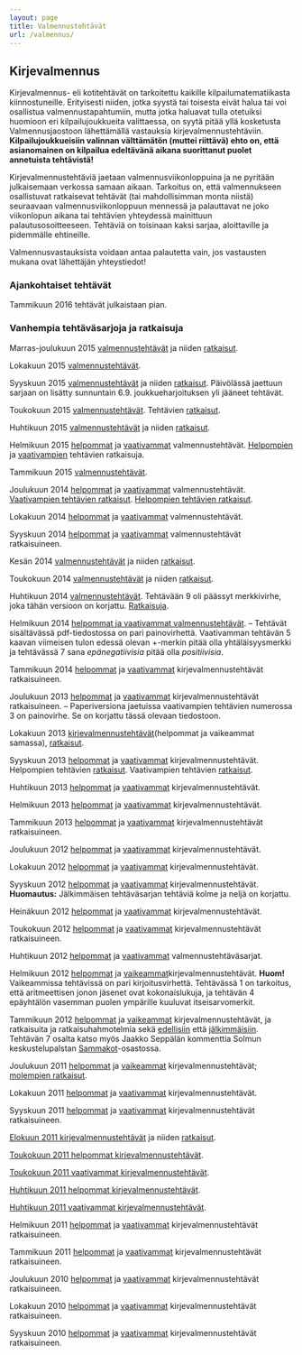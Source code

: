 ```yaml
---
layout: page
title: Valmennustehtävät
url: /valmennus/
---
```

## Kirjevalmennus

Kirjevalmennus- eli kotitehtävät on tarkoitettu kaikille
kilpailumatematiikasta kiinnostuneille. Erityisesti niiden, jotka
syystä tai toisesta eivät halua tai voi osallistua
valmennustapahtumiin, mutta jotka haluavat tulla otetuiksi huomioon
eri kilpailujoukkueita valittaessa, on syytä pitää yllä kosketusta
Valmennusjaostoon lähettämällä vastauksia kirjevalmennustehtäviin.
**Kilpailujoukkueisiin valinnan välttämätön (muttei riittävä) ehto on,
että asianomainen on kilpailua edeltävänä aikana suorittanut puolet
annetuista tehtävistä!**

Kirjevalmennustehtäviä jaetaan valmennusviikonloppuina ja ne pyritään
julkaisemaan verkossa samaan aikaan. Tarkoitus on, että valmennukseen
osallistuvat ratkaisevat tehtävät (tai mahdollisimman monta niistä)
seuraavaan valmennusviikonloppuun mennessä ja palauttavat ne joko
viikonlopun aikana tai tehtävien yhteydessä mainittuun
palautusosoitteeseen.  Tehtäviä on toisinaan kaksi sarjaa,
aloittaville ja pidemmälle ehtineille.

Valmennusvastauksista voidaan antaa palautetta vain, jos vastausten
mukana ovat lähettäjän yhteystiedot!

### Ajankohtaiset tehtävät

Tammikuun 2016 tehtävät julkaistaan pian.

### Vanhempia tehtäväsarjoja ja ratkaisuja

Marras-joulukuun 2015 [valmennusteht&auml;v&auml;t](2015/vt2015_11.pdf) ja niiden [ratkaisut](2015/vt2015_11ratk.pdf).

Lokakuun 2015 [valmennusteht&auml;v&auml;t](2015/vt2015_10.pdf).

Syyskuun 2015 [valmennusteht&auml;v&auml;t](2015/vt2015_9.pdf) ja niiden [ratkaisut](2015/vt2015_9ratk.pdf). Päivölässä jaettuun sarjaan on lisätty sunnuntain 6.9. joukkueharjoituksen yli jääneet tehtävät.

Toukokuun 2015 [valmennusteht&auml;v&auml;t](2015/vt2015_5.pdf). 
 Tehtävien [ratkaisut](2015/vt2015_5ratk.pdf).

Huhtikuun 2015 [valmennusteht&auml;v&auml;t](2015/vt2015_4.pdf) ja niiden [ratkaisut](2015/vt2015_4ratk.pdf).

Helmikuun 2015 [helpommat](2015/vt2015_2h.pdf) ja
[vaativammat](2015/vt2015_2v.pdf) valmennustehtävät. [Helpompien](2015/vt2015_2hrat.pdf) ja [vaativampien](2015/vt2015_2vrat.pdf) teht&auml;vien ratkaisuja. 

Tammikuun 2015 [valmennustehtävät](2015/2015-tammikuu-lukio.pdf).

Joulukuun 2014 [helpommat](2014/vt2014_11he.pdf) ja
[vaativammat](2014/vt2014_11va.pdf) valmennustehtävät.
[Vaativampien tehtävien ratkaisut](2014/vt2014_12var.pdf).
[Helpompien tehtävien ratkaisut](2014/vt2014_12her.pdf).

Lokakuun 2014 [helpommat](2014/vt2014_10he.pdf) ja
[vaativammat](2014/vt2014_10va.pdf) valmennustehtävät.

Syyskuun 2014 [helpommat](2014/vt2014_9her.pdf) ja
[vaativammat](2014/vt2014_9var.pdf) valmennustehtävät ratkaisuineen.

Kesän 2014 [valmennustehtävät](2014/vt2014_6.pdf) ja niiden
[ratkaisut](2014/vt2014_6r.pdf).

Toukokuun 2014 [valmennustehtävät](2014/vt2014_5.pdf) ja niiden
[ratkaisut](2014/vt2014_5r.pdf).

Huhtikuun 2014 [valmennustehtävät](2014/vt2014_4.pdf). Tehtävään 9 oli
päässyt merkkivirhe, joka tähän versioon on korjattu.
[Ratkaisuja](2014/vt2014_4r.pdf).

Helmikuun 2014
[helpommat ja vaativammat valmennustehtävät](2014/vt2014_2.pdf).
– Tehtävät sisältävässä pdf-tiedostossa on pari painovirhettä.
Vaativamman tehtävän 5 kaavan viimeisen tulon edessä olevan +-merkin
pitää olla yhtäläisyysmerkki ja tehtävässä 7 sana _epänegatiivisia_
pitää olla _positiivisia_.

Tammikuun 2014 [helpommat](2014/vt2014_1her.pdf) ja
[vaativammat](2014/vt2014_1var.pdf) kirjevalmennustehtävät
ratkaisuineen.

Joulukuun 2013 [helpommat](2013/vt2013_12her.pdf) ja
[vaativammat](2013/vt2013_12var.pdf) kirjevalmennustehtävät
ratkaisuineen. – Paperiversiona jaetuissa vaativampien tehtävien
numerossa 3 on painovirhe. Se on korjattu tässä olevaan tiedostoon.

Lokakuun 2013 [kirjevalmennustehtävät](2013/vt2013_10.pdf)(helpommat
ja vaikeammat samassa), [ratkaisut](2013/vt2013_10r.pdf).

Syyskuun 2013 [helpommat](2013/vt2013_9he.pdf) ja
[vaativammat](2013/vt2013_9va.pdf) kirjevalmennustehtävät. Helpompien
tehtävien [ratkaisut](2013/vt2013_9her.pdf). Vaativampien tehtävien
[ratkaisut](2013/vt2013_9var.pdf).

Huhtikuun 2013 [helpommat](2013/vt2013_4he.pdf) ja
[vaativammat](2013/vt2013_4va.pdf) kirjevalmennustehtävät.

Helmikuun 2013 [helpommat](2013/vt2013_2he.pdf) ja
[vaativammat](2013/vt2013_2va.pdf) kirjevalmennustehtävät.

Tammikuun 2013 [helpommat](2013/vt2013_1her.pdf) ja
[vaativammat](2013/vt2013_1var.pdf) kirjevalmennustehtävät
ratkaisuineen.

Joulukuun 2012 [helpommat](2012/vt2012_12he.pdf) ja
[vaativammat](2012/vt2012_12va.pdf) kirjevalmennustehtävät.

Lokakuun 2012 [helpommat](2012/vt2012_10he.pdf) ja
[vaativammat](2012/vt2012_10va.pdf) kirjevalmennustehtävät.

Syyskuun 2012 [helpommat](2012/vt2012_09he.pdf) ja
[vaativammat](2012/vt2012_09va.pdf)
kirjevalmennustehtävät.
**Huomautus:** Jälkimmäisen tehtäväsarjan
tehtäviä kolme ja neljä on korjattu.

Heinäkuun 2012 [helpommat](2012/vt2012_07he.pdf) ja
[vaativammat](2012/vt2012_07va.pdf) kirjevalmennustehtävät.

Toukokuun 2012 [helpommat](2012/vt2012_05herat.pdf) ja
[vaativammat](2012/vt2012_05varat.pdf) kirjevalmennustehtävät
ratkaisuineen.

Huhtikuun 2012 [helpommat](2012/vt2012_04he.pdf) ja
[vaativammat](2012/vt2012_04va.pdf) valmennustehtäväsarjat.

Helmikuun 2012 [helpommat](2012/helpot_02_2012.pdf) ja
[vaikeammat](2012/vaikeat_02_2012.pdf)kirjevalmennustehtävät.
**Huom!**
Vaikeammissa tehtävissä on pari kirjoitusvirhettä. Tehtävässä 1 on
tarkoitus, että aritmeettisen jonon jäsenet ovat kokonaislukuja, ja
tehtävän 4 epäyhtälön vasemman puolen ympärille kuuluvat
itseisarvomerkit.

Tammikuun 2012 [helpommat](2012/vt2012_01he.pdf) ja
[vaikeammat](2012/vt2012_01va.pdf) kirjevalmennustehtävät, ja
ratkaisuita ja ratkaisuhahmotelmia sekä
[edellisiin](2012/vt2012_01herat.pdf) että
[jälkimmäisiin](2012/vt2012_01varat.pdf).
Tehtävän 7 osalta katso myös
Jaakko Seppälän kommenttia Solmun keskustelupalstan
[Sammakot](http://solmu.math.helsinki.fi/cgi-bin/yabb2/YaBB.pl?board=saku)-osastossa.

Joulukuun 2011 [helpommat](2011/vt2011_12he.pdf) ja
[vaikeammat](2011/vt2011_12va.pdf) kirjevalmennustehtävät;
[molempien ratkaisut](2011/vt2011_12rat.pdf).

Lokakuun 2011 [helpommat](2011/vt2011_10he.pdf) ja
[vaativammat](2011/vt2011_10va.pdf) kirjevalmennustehtävät.

Syyskuun 2011 [helpommat](2011/vt2011_09herat.pdf) ja
[vaativammat](2011/vt2011_09varat.pdf) kirjevalmennustehtävät
ratkaisuineen.

[Elokuun 2011 kirjevalmennustehtävät](2011/vt2011_8.pdf) ja niiden
[ratkaisut](2011/vt2011_8rat.pdf).

[Toukokuun 2011 helpommat kirjevalmennustehtävät](2011/het2011tou.pdf).

[Toukokuun 2011 vaativammat kirjevalmennustehtävät](2011/vat2011tou.pdf).

[Huhtikuun 2011 helpommat kirjevalmennustehtävät](2011/vt2011_04he.pdf).

[Huhtikuun 2011 vaativammat kirjevalmennustehtävät](2011/vt2011_04va.pdf).

Helmikuun 2011 [helpommat](2011/vt2011_02herat.pdf) ja
[vaativammat](2011/vt2011_02varat.pdf) kirjevalmennustehtävät
ratkaisuineen.

Tammikuun 2011 [helpommat](2011/vt2011_01herat.pdf) ja
[vaativammat](2011/vt2011_01varat.pdf) kirjevalmennustehtävät
ratkaisuineen.

Joulukuun 2010 [helpommat](2010/vt2010_12herat.pdf) ja
[vaativammat](2010/vt2010_12varat.pdf) kirjevalmennustehtävät
ratkaisuineen.

Lokakuun 2010 [helpommat](2010/vt2010_10herat.pdf) ja
[vaativammat](2010/vt2010_10varat.pdf) kirjevalmennustehtävät
ratkaisuineen.

Syyskuun 2010 [helpommat](2010/helpotrat.pdf) ja
[vaativammat](2010/vaativatrat.pdf) kirjevalmennustehtävät
ratkaisuineen.
